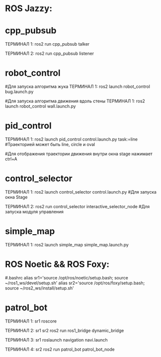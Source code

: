 ROS Jazzy:
===============
cpp_pubsub
===============
ТЕРМИНАЛ 1:
ros2 run cpp_pubsub talker

ТЕРМИНАЛ 2:
ros2 run cpp_pubsub listener


robot_control
===============
#Для запуска алгоритма жука
ТЕРМИНАЛ 1:
ros2 launch robot_control bug.launch.py

#Для запуска алгоритма движения вдоль стены
ТЕРМИНАЛ 1:
ros2 launch robot_control wall.launch.py


pid_control
===============
ТЕРМИНАЛ 1:
ros2 launch pid_control control.launch.py task:=line #Траекторией может быть line, circle и oval

#Для отображения траектории движения внутри окна stage нажимает ctrl+A

control_selector
===============
ТЕРМИНАЛ 1:
ros2 launch control_selector control.launch.py #Для запуска окна Stage

ТЕРМИНАЛ 2:
ros2 run control_selector interactive_selector_node #Для запуска модуля управления

simple_map
===============
ТЕРМИНАЛ 1:
ros2 launch simple_map simple_map.launch.py



ROS Noetic && ROS Foxy:
===============
#.bashrc
alias sr1='source /opt/ros/noetic/setup.bash; source ~/ros1_ws/devel/setup.sh'
alias sr2='source /opt/ros/foxy/setup.bash; source ~/ros2_ws/install/setup.sh'

patrol_bot
===============

ТЕРМИНАЛ 1:
sr1
roscore

ТЕРМИНАЛ 2:
sr1
sr2
ros2 run ros1_bridge dynamic_bridge

ТЕРМИНАЛ 3:
sr1 
roslaunch navigation navi.launch

ТЕРМИНАЛ 4:
sr2
ros2 run patrol_bot patrol_bot_node
